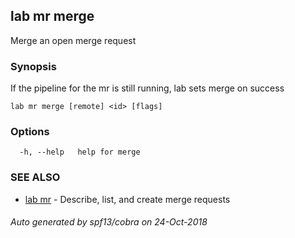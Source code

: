 ## lab mr merge

Merge an open merge request

### Synopsis

If the pipeline for the mr is still running, lab sets merge on success

```
lab mr merge [remote] <id> [flags]
```

### Options

```
  -h, --help   help for merge
```

### SEE ALSO

* [lab mr](lab_mr.md)	 - Describe, list, and create merge requests

###### Auto generated by spf13/cobra on 24-Oct-2018
